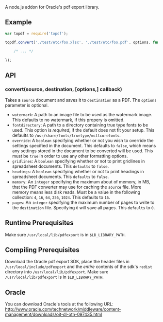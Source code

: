A node.js addon for Oracle's pdf export library.

## Example

```javascript
var topdf = require('topdf');

topdf.convert('./test/etc/foo.xlsx', './test/etc/foo.pdf', options, function (err, success) {
    
    /* ... */
    
});
```

## API

### convert(source, destination, [options,] callback)

Takes a `source` document and saves it to `destination` as a PDF. The `options` parameter is optional.

- `watermark`: A path to an image file to be used as the watermark image. This defaults to no watermark, if this propery is omitted.
- `fontdirectory`: A path to a directory containing true type fonts to be used. This option is *required*, if the default does not fit your setup. This defaults to `/usr/share/fonts/truetype/msttcorefonts`.
- `override`: A `boolean` specifying whether or not you wish to override the settings specified in the document. This defaults to `false`, which means any settings stored in the document to be converted will be used. This must be `true` in order to use any other formatting options.
- `gridlines`: A `boolean` specifying whether or not to print gridlines in spreadsheet documents. This `defaults` to `false`. 
- `headings`: A `boolean` specifying whether or not to print headings in spreadsheet documents. This `defaults` to `false`.
- `memory`: An `integer` specifying the maximum about of memory, in MB, that the PDF converter may use for caching the `source` file. More memory means less disk reads. Must be a value in the following collection: `4`, `16`, `64`, `256`, `1024`. This defaults to `16`.
- `pages`: An `integer` specifying the maximum number of pages to write to the `destination` file. Specifying `0` will save all pages. This `defaults` to `0`.

## Runtime Prerequisites

Make sure `/usr/local/lib/pdfexport` is in `$LD_LIBRARY_PATH`.

## Compiling Prerequisites

Download the Oracle pdf export SDK, place the header files in `/usr/local/include/pdfexport` and the *entire* contents of the sdk's `redist` directory into `/usr/local/lib/pdfexport`. Make sure `/usr/local/lib/pdfexport` is in `$LD_LIBRARY_PATH`.

## Oracle

You can download Oracle's tools at the following URL: http://www.oracle.com/technetwork/middleware/content-management/downloads/oit-dl-otn-097435.html